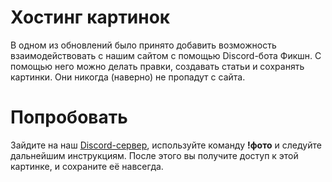 # Хостинг картинок
В одном из обновлений было принято добавить возможность взаимодействовать с нашим сайтом с помощью Discord-бота Фикшн. С помощью него можно делать правки, создавать статьи и сохранять картинки. Они никогда (наверно) не пропадут с сайта.
# Попробовать
Зайдите на наш [Discord-сервер](https://discord.gg/dHv3uqgDVS "Официальный сервер Фанпедии"), используйте команду **!фото** и следуйте дальнейшим инструкциям.
После этого вы получите доступ к этой картинке, и сохраните её навсегда.
